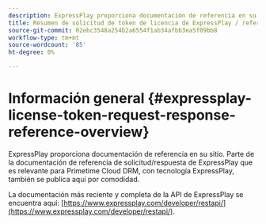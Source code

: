 ```yaml
---
description: ExpressPlay proporciona documentación de referencia en su sitio. Parte de la documentación de referencia de solicitud/respuesta de ExpressPlay que es relevante para Primetime Cloud DRM, con tecnología ExpressPlay, también se publica aquí por comodidad.
title: Resumen de solicitud de token de licencia de ExpressPlay / referencia de respuesta
source-git-commit: 02ebc3548a254b2a6554f1ab34afbb3ea5f09bb8
workflow-type: tm+mt
source-wordcount: '85'
ht-degree: 0%

---
```


# Información general {#expressplay-license-token-request-response-reference-overview}

ExpressPlay proporciona documentación de referencia en su sitio. Parte de la documentación de referencia de solicitud/respuesta de ExpressPlay que es relevante para Primetime Cloud DRM, con tecnología ExpressPlay, también se publica aquí por comodidad.

La documentación más reciente y completa de la API de ExpressPlay se encuentra aquí: [https://www.expressplay.com/developer/restapi/](https://www.expressplay.com/developer/restapi/).
